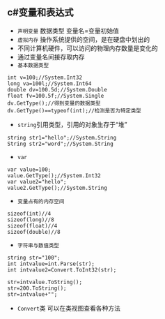 c#变量和表达式<br>
-
* `声明变量` 数据类型 变量名=变量初始值<br>
* `虚拟内存` 操作系统提供的空间，是在硬盘中划出的<br>
* 不同计算机硬件，可以访问的物理内存数量是变化的<br>
* 通过变量名间接存取内存<br>
* `基本数据类型`
```
int v=100;//System.Int32
long va=100l;//System.Int64
double dv=100.5d;//System.Double
float fv=100.5f;//System.Single
dv.GetType();//得到变量的数据类型
dv.GetType()==typeof(int);//检测是否为特定类型
```
* `string`引用类型，引用的对象生存于“堆”
```
string str1="hello";//System.String
String str2="word";//System.String
```
* `var`
```
var value=100;
value.GetType();//System.Int32
var value2="hello";
value2.GetType();//System.String
```
* `变量占有的内存空间`
```
sizeof(int)//4
sizeof(long)//8
sizeof(float)//4
sizeof(double)//8
```
* `字符串与数值类型`
```
string str="100";
int intvalue=int.Parse(str);
int intvalue2=Convert.ToInt32(str);

str=intvalue.ToString();
str=200.ToString();
str=intvalue+"";
```
* `Convert`类 可以在类视图查看各种方法
